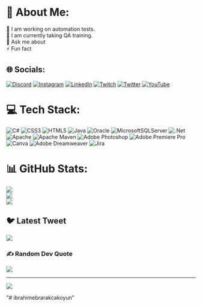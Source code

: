 # 💫 About Me:
🔭 I am working on automation tests.<br>🌱 I am currently taking QA training.<br>💬 Ask me about<br>⚡ Fun fact


## 🌐 Socials:
[![Discord](https://img.shields.io/badge/Discord-%237289DA.svg?logo=discord&logoColor=white)](https://discord.gg/vChksx9) [![Instagram](https://img.shields.io/badge/Instagram-%23E4405F.svg?logo=Instagram&logoColor=white)](https://instagram.com/ibrahimebrarakcakoyun) [![LinkedIn](https://img.shields.io/badge/LinkedIn-%230077B5.svg?logo=linkedin&logoColor=white)](https://linkedin.com/in/ibrahimebrarakcakoyun) [![Twitch](https://img.shields.io/badge/Twitch-%239146FF.svg?logo=Twitch&logoColor=white)](https://twitch.tv/IbrahimE) [![Twitter](https://img.shields.io/badge/Twitter-%231DA1F2.svg?logo=Twitter&logoColor=white)](https://twitter.com/ieakcakoyun) [![YouTube](https://img.shields.io/badge/YouTube-%23FF0000.svg?logo=YouTube&logoColor=white)](https://youtube.com/@IbrahimE) 

# 💻 Tech Stack:
![C#](https://img.shields.io/badge/c%23-%23239120.svg?style=for-the-badge&logo=c-sharp&logoColor=white) ![CSS3](https://img.shields.io/badge/css3-%231572B6.svg?style=for-the-badge&logo=css3&logoColor=white) ![HTML5](https://img.shields.io/badge/html5-%23E34F26.svg?style=for-the-badge&logo=html5&logoColor=white) ![Java](https://img.shields.io/badge/java-%23ED8B00.svg?style=for-the-badge&logo=java&logoColor=white) ![Oracle](https://img.shields.io/badge/Oracle-F80000?style=for-the-badge&logo=oracle&logoColor=white) ![MicrosoftSQLServer](https://img.shields.io/badge/Microsoft%20SQL%20Sever-CC2927?style=for-the-badge&logo=microsoft%20sql%20server&logoColor=white) ![.Net](https://img.shields.io/badge/.NET-5C2D91?style=for-the-badge&logo=.net&logoColor=white) ![Apache](https://img.shields.io/badge/apache-%23D42029.svg?style=for-the-badge&logo=apache&logoColor=white) ![Apache Maven](https://img.shields.io/badge/Apache%20Maven-C71A36?style=for-the-badge&logo=Apache%20Maven&logoColor=white) ![Adobe Photoshop](https://img.shields.io/badge/adobephotoshop-%2331A8FF.svg?style=for-the-badge&logo=adobephotoshop&logoColor=white) ![Adobe Premiere Pro](https://img.shields.io/badge/Adobe%20Premiere%20Pro-9999FF.svg?style=for-the-badge&logo=Adobe%20Premiere%20Pro&logoColor=white) ![Canva](https://img.shields.io/badge/Canva-%2300C4CC.svg?style=for-the-badge&logo=Canva&logoColor=white) ![Adobe Dreamweaver](https://img.shields.io/badge/Adobe%20Dreamweaver-FF61F6.svg?style=for-the-badge&logo=Adobe%20Dreamweaver&logoColor=white) ![Jira](https://img.shields.io/badge/jira-%230A0FFF.svg?style=for-the-badge&logo=jira&logoColor=white)
# 📊 GitHub Stats:
![](https://github-readme-stats.vercel.app/api?username=ibrahimebrarakcakoyun&theme=dark&hide_border=false&include_all_commits=true&count_private=true)<br/>
![](https://github-readme-streak-stats.herokuapp.com/?user=ibrahimebrarakcakoyun&theme=dark&hide_border=false)<br/>
![](https://github-readme-stats.vercel.app/api/top-langs/?username=ibrahimebrarakcakoyun&theme=dark&hide_border=false&include_all_commits=true&count_private=true&layout=compact)

## 🐦 Latest Tweet
[![](https://gtce.itsvg.in/api?username=ieakcakoyun)](https://github.com/VishwaGauravIn/github-twitter-card-embed)

### ✍️ Random Dev Quote
![](https://quotes-github-readme.vercel.app/api?type=horizontal&theme=radical)

---
[![](https://visitcount.itsvg.in/api?id=ibrahimebrarakcakoyun&icon=0&color=4)](https://visitcount.itsvg.in)

<!-- Proudly created with GPRM ( https://gprm.itsvg.in ) -->"# ibrahimebrarakcakoyun" 
#
